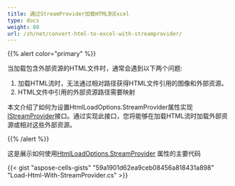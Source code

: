 ```yaml
---
title: 通过StreamProvider加载HTML到Excel
type: docs
weight: 80
url: /zh/net/convert-html-to-excel-with-streamprovider/
---
```


{{% alert color="primary" %}} 

当加载包含外部资源的HTML文件时，通常会遇到以下两个问题:
1. 加载HTML流时，无法通过相对路径获得HTML文件引用的图像和外部资源。
1. HTML文件中引用的外部资源路径需要映射

本文介绍了如何为设置HtmlLoadOptions.StreamProvider属性实现[IStreamProvider](https://reference.aspose.com/cells/net/aspose.cells/istreamprovider)接口。通过实现此接口，您将能够在加载HTML流时加载外部资源或相对这些外部资源。

{{% /alert %}} 

这是展示如何使用[HtmlLoadOptions.StreamProvider](https://reference.aspose.com/cells/net/aspose.cells/htmlloadoptions/streamprovider/) 属性的主要代码



{{< gist "aspose-cells-gists" "59a1901d62ea9ceb08456a818431a898" "Load-Html-With-StreamProvider.cs" >}}
